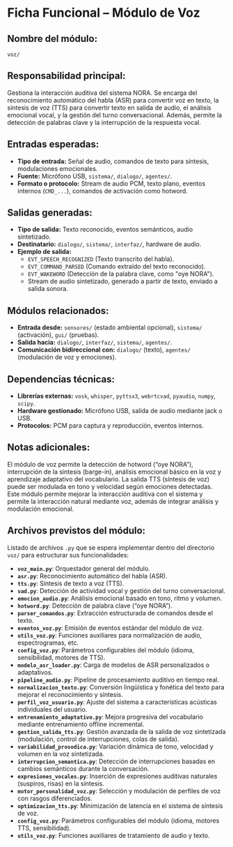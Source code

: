 # Ficha Funcional – Módulo de Voz

## Nombre del módulo:
`voz/`

## Responsabilidad principal:
Gestiona la interacción auditiva del sistema NORA. Se encarga del reconocimiento automático del habla (ASR) para convertir voz en texto, la síntesis de voz (TTS) para convertir texto en salida de audio, el análisis emocional vocal, y la gestión del turno conversacional. Además, permite la detección de palabras clave y la interrupción de la respuesta vocal.

## Entradas esperadas:
- **Tipo de entrada:** Señal de audio, comandos de texto para síntesis, modulaciones emocionales.
- **Fuente:** Micrófono USB, `sistema/`, `dialogo/`, `agentes/`.
- **Formato o protocolo:** Stream de audio PCM, texto plano, eventos internos (`CMD_...`), comandos de activación como hotword.

## Salidas generadas:
- **Tipo de salida:** Texto reconocido, eventos semánticos, audio sintetizado.
- **Destinatario:** `dialogo/`, `sistema/`, `interfaz/`, hardware de audio.
- **Ejemplo de salida:**
  - `EVT_SPEECH_RECOGNIZED` (Texto transcrito del habla).
  - `EVT_COMMAND_PARSED` (Comando extraído del texto reconocido).
  - `EVT_WAKEWORD` (Detección de la palabra clave, como "oye NORA").
  - Stream de audio sintetizado, generado a partir de texto, enviado a salida sonora.

## Módulos relacionados:
- **Entrada desde:** `sensores/` (estado ambiental opcional), `sistema/` (activación), `gui/` (pruebas).
- **Salida hacia:** `dialogo/`, `interfaz/`, `sistema/`, `agentes/`.
- **Comunicación bidireccional con:** `dialogo/` (texto), `agentes/` (modulación de voz y emociones).

## Dependencias técnicas:
- **Librerías externas:** `vosk`, `whisper`, `pyttsx3`, `webrtcvad`, `pyaudio`, `numpy`, `scipy`.
- **Hardware gestionado:** Micrófono USB, salida de audio mediante jack o USB.
- **Protocolos:** PCM para captura y reproducción, eventos internos.

## Notas adicionales:
El módulo de voz permite la detección de hotword (“oye NORA”), interrupción de la síntesis (barge-in), análisis emocional básico en la voz y aprendizaje adaptativo del vocabulario. La salida TTS (síntesis de voz) puede ser modulada en tono y velocidad según emociones detectadas. Este módulo permite mejorar la interacción auditiva con el sistema y permite la interacción natural mediante voz, además de integrar análisis y modulación emocional.

## Archivos previstos del módulo:
Listado de archivos `.py` que se espera implementar dentro del directorio `voz/` para estructurar sus funcionalidades:

- **`voz_main.py`**: Orquestador general del módulo.
- **`asr.py`**: Reconocimiento automático del habla (ASR).
- **`tts.py`**: Síntesis de texto a voz (TTS).
- **`vad.py`**: Detección de actividad vocal y gestión del turno conversacional.
- **`emocion_audio.py`**: Análisis emocional basado en tono, ritmo y volumen.
- **`hotword.py`**: Detección de palabra clave (“oye NORA”).
- **`parser_comandos.py`**: Extracción estructurada de comandos desde el texto.
- **`eventos_voz.py`**: Emisión de eventos estándar del módulo de voz.
- **`utils_voz.py`**: Funciones auxiliares para normalización de audio, espectrogramas, etc.
- **`config_voz.py`**: Parámetros configurables del módulo (idioma, sensibilidad, motores de TTS).
- **`modelo_asr_loader.py`**: Carga de modelos de ASR personalizados o adaptativos.
- **`pipeline_audio.py`**: Pipeline de procesamiento auditivo en tiempo real.
- **`normalizacion_texto.py`**: Conversión lingüística y fonética del texto para mejorar el reconocimiento y síntesis.
- **`perfil_voz_usuario.py`**: Ajuste del sistema a características acústicas individuales del usuario.
- **`entrenamiento_adaptativo.py`**: Mejora progresiva del vocabulario mediante entrenamiento offline incremental.
- **`gestion_salida_tts.py`**: Gestión avanzada de la salida de voz sintetizada (modulación, control de interrupciones, colas de salida).
- **`variabilidad_prosodica.py`**: Variación dinámica de tono, velocidad y volumen en la voz sintetizada.
- **`interrupcion_semantica.py`**: Detección de interrupciones basadas en cambios semánticos durante la conversación.
- **`expresiones_vocales.py`**: Inserción de expresiones auditivas naturales (suspiros, risas) en la síntesis.
- **`motor_personalidad_voz.py`**: Selección y modulación de perfiles de voz con rasgos diferenciados.
- **`optimizacion_tts.py`**: Minimización de latencia en el sistema de síntesis de voz.
- **`config_voz.py`**: Parámetros configurables del módulo (idioma, motores TTS, sensibilidad).
- **`utils_voz.py`**: Funciones auxiliares de tratamiento de audio y texto.
